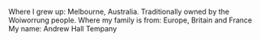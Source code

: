 Where I grew up: Melbourne, Australia. Traditionally owned by the Woiworrung people.
Where my family is from: Europe, Britain and France
My name: Andrew Hall Tempany